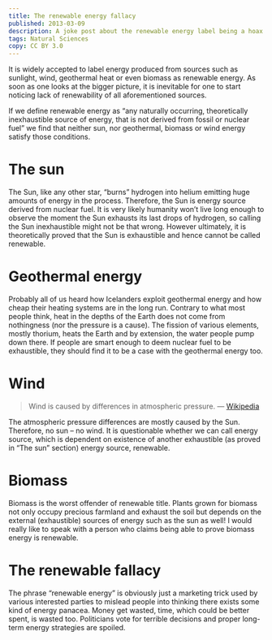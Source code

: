 ```yaml
---
title: The renewable energy fallacy
published: 2013-03-09
description: A joke post about the renewable energy label being a hoax on an infinite time scale.
tags: Natural Sciences
copy: CC BY 3.0
---
```


It is widely accepted to label energy produced from sources such as sunlight,
wind, geothermal heat or even biomass as renewable energy. As soon as one looks
at the bigger picture, it is inevitable for one to start noticing lack of
renewability of all aforementioned sources.

If we define renewable energy as “any naturally occurring, theoretically
inexhaustible source of energy, that is not derived from fossil or nuclear
fuel” we find that neither sun, nor geothermal, biomass or wind energy
satisfy those conditions.

The sun
=======

The Sun, like any other star, “burns” hydrogen into helium emitting huge amounts
of energy in the process. Therefore, the Sun is energy source derived from
nuclear fuel. It is very likely humanity won’t live long enough to observe the
moment the Sun exhausts its last drops of hydrogen, so calling the Sun
inexhaustible might not be that wrong. However ultimately, it is theoretically
proved that the Sun is exhaustible and hence cannot be called renewable.

Geothermal energy
=================

Probably all of us heard how Icelanders exploit geothermal energy and how cheap
their heating systems are in the long run. Contrary to what most people think,
heat in the depths of the Earth does not come from nothingness (nor the
pressure is a cause). The fission of various elements, mostly thorium, heats
the Earth and by extension, the water people pump down there. If people are
smart enough to deem nuclear fuel to be exhaustible, they should find it to be
a case with the geothermal energy too.

Wind
====

> Wind is caused by differences in atmospheric pressure.
> — [Wikipedia](http://en.wikipedia.org/wiki/Wind#Cause)

The atmospheric pressure differences are mostly caused by the Sun. Therefore,
no sun – no wind. It is questionable whether we can call energy source, which
is dependent on existence of another exhaustible (as proved in “The sun”
section) energy source, renewable.

Biomass
=======

Biomass is the worst offender of renewable title. Plants grown for
biomass not only occupy precious farmland and exhaust the soil but depends on
the external (exhaustible) sources of energy such as the sun as well! I would
really like to speak with a person who claims being able to prove biomass
energy is renewable.

The renewable fallacy
=====================

The phrase “renewable energy” is obviously just a marketing trick used by
various interested parties to mislead people into thinking there exists some
kind of energy panacea. Money get wasted, time, which could be better spent, is
wasted too. Politicians vote for terrible decisions and proper long-term energy
strategies are spoiled.
